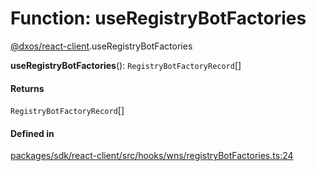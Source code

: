 # Function: useRegistryBotFactories

[@dxos/react-client](../modules/dxos_react_client.md).useRegistryBotFactories

**useRegistryBotFactories**(): `RegistryBotFactoryRecord`[]

#### Returns

`RegistryBotFactoryRecord`[]

#### Defined in

[packages/sdk/react-client/src/hooks/wns/registryBotFactories.ts:24](https://github.com/dxos/dxos/blob/db8188dae/packages/sdk/react-client/src/hooks/wns/registryBotFactories.ts#L24)
